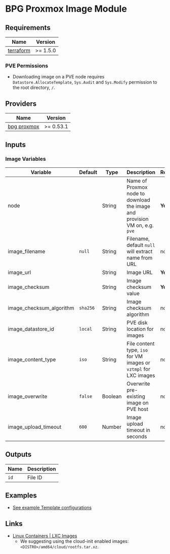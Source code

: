 # BPG Proxmox Image Module

## Requirements

| Name        | Version  |
| ----------- | -------- |
| [terraform] | >= 1.5.0 |

### PVE Permissions

- Downloading image on a PVE node requires `Datastore.AllocateTemplate`, `Sys.Audit` and `Sys.Modify` permission to the
  root directory, `/`.

## Providers

| Name          | Version   |
| ------------- | --------- |
| [bpg proxmox] | >= 0.53.1 |

## Inputs

### Image Variables

| Variable                 | Default  | Type    | Description                                                                | Required |
| ------------------------ | -------- | ------- | -------------------------------------------------------------------------- | -------- |
| node                     |          | String  | Name of Proxmox node to download the image and provision VM on, e.g. `pve` | **Yes**  |
| image_filename           | `null`   | String  | Filename, default `null` will extract name from URL                        | no       |
| image_url                |          | String  | Image URL                                                                  | **Yes**  |
| image_checksum           |          | String  | Image checksum value                                                       | **Yes**  |
| image_checksum_algorithm | `sha256` | String  | Image checksum algorithm                                                   | no       |
| image_datastore_id       | `local`  | String  | PVE disk location for images                                               | no       |
| image_content_type       | `iso`    | String  | File content type, `iso` for VM images or `vztmpl` for LXC images          | no       |
| image_overwrite          | `false`  | Boolean | Overwrite pre-existing image on PVE host                                   | no       |
| image_upload_timeout     | `600`    | Number  | Image upload timeout in seconds                                            | no       |

## Outputs

| Name | Description |
| ---- | ----------- |
| `id` | File ID     |

## Examples

- [See example Template configurations](../../examples/image/main.tf)

## Links

- [Linux Containers | LXC Images](https://images.linuxcontainers.org/images/)
  - We suggesting using the cloud-init enabled images: `<DISTRO>/amd64/cloud/rootfs.tar.xz`.

[terraform]: https://github.com/hashicorp/terraform
[bpg proxmox]: https://github.com/bpg/terraform-provider-proxmox